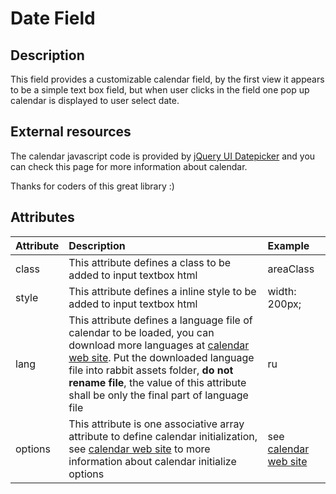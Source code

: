 # Date Field #

## Description ##

This field provides a customizable calendar field, by the first view it appears to be a simple text box field, but when user clicks in the field one pop up calendar is displayed to user select date.

## External resources ##

The calendar javascript code is provided by [jQuery UI Datepicker](http://marcgrabanski.com/code/ui-datepicker/) and you can check this page for more information about calendar.

Thanks for coders of this great library :)

## Attributes ##

| **Attribute** | **Description** | **Example** |
|:--------------|:----------------|:------------|
| class         | This attribute defines a class to be added to input textbox html | areaClass   |
| style         | This attribute defines a inline style to be added to input textbox html | width: 200px; |
| lang          | This attribute defines a language file of calendar to be loaded, you can download more languages at [calendar web site](http://marcgrabanski.com/code/ui-datepicker/). Put the downloaded language file into rabbit assets folder, **do not rename file**, the value of this attribute shall be only the final part of language file | ru          |
| options       | This attribute is one associative array attribute to define calendar initialization, see [calendar web site](http://marcgrabanski.com/code/ui-datepicker/) to more information about calendar initialize options | see [calendar web site](http://marcgrabanski.com/code/ui-datepicker/) |